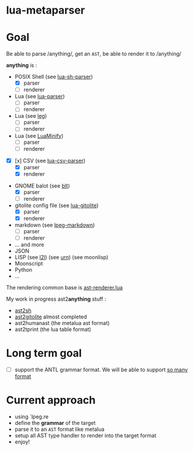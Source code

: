 # lua-metaparser

# Goal

Be able to parse /anything/, get an `AST`, be able to render it to /anything/

**anything** is :
* POSIX Shell (see [lua-sh-parser](https://github.com/tst2005/lua-sh-parser))
  * [x] parser
  * [ ] renderer
* Lua (see [lua-parser](https://github.com/tst2005/lua-parser))
  * [ ] parser
  * [ ] renderer
* Lua (see [leg](https://github.com/keplerproject/leg))
  * [ ] parser
  * [ ] renderer
* Lua (see [LuaMinify](https://github.com/tst2005/LuaMinify))
  * [ ] parser
  * [ ] renderer
* [x] [x] CSV (see [lua-csv-parser](https://github.com/tst2005/lua-csv-parser))
  * [x] parser
  * [x] renderer
* GNOME balot (see [blt](https://github.com/tst2005/h_ckthevote/blob/master/blt.lua))
  * [x] parser
  * [ ] renderer
* gitolite config file (see [lua-gitolite](https://github.com/tst2005/lua-gitolite))
  * [x] parser
  * [x] renderer
* markdown (see [lpeg-markdown](https://github.com/tst2005/lpeg-markdown))
  * [ ] parser
  * [ ] renderer
* ... and more
* JSON
* LISP (see [l2l](https://github.com/meric/l2l)) (see [urn](https://github.com/SquidDev/urn)) (see moonlisp[](https://github.com/leafo/moonlisp))
* Moonscript
* Python
* ...

The rendering common base is [ast-renderer.lua](https://github.com/tst2005/lua-metaparser/blob/master/ast-renderer.lua)

My work in progress ast2**anything** stuff :
* [ast2sh](https://github.com/tst2005/lua-sh-parser/blob/dev/ast2sh.lua)
* [ast2gitolite](https://github.com/tst2005/lua-gitolite/blob/master/ast2gitolite.lua) almost completed
* ast2humanast (the metalua ast format)
* ast2tprint (the lua table format)

# Long term goal

* [ ] support the ANTL grammar format.
We will be able to support [so many format](https://github.com/antlr/grammars-v4)

# Current approach

* using `lpeg.re
* define the **grammar** of the target
* parse it to an `AST` format like metalua
* setup all AST type handler to render into the target format
* enjoy!
